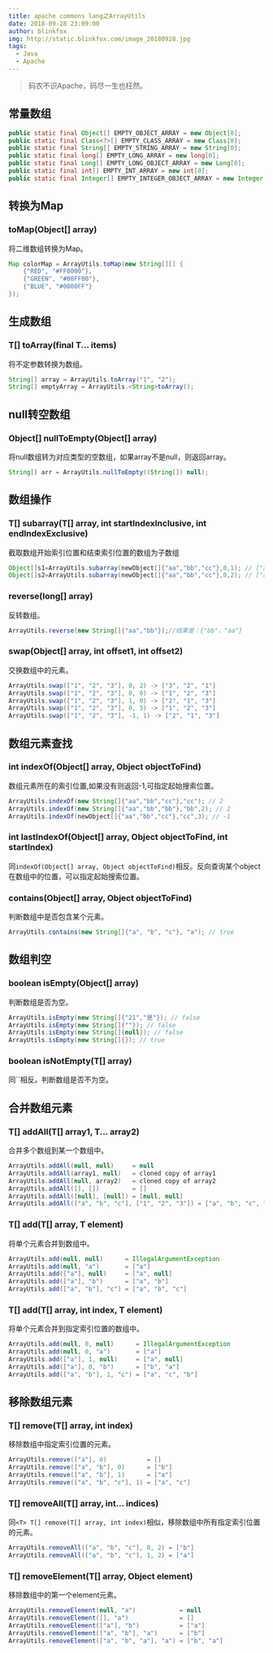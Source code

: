 ```yaml
---
title: apache commons lang之ArrayUtils
date: 2018-09-28 23:09:00
author: blinkfox
img: http://static.blinkfox.com/image_20180928.jpg
tags:
  - Java
  - Apache
---
```


> 码农不识Apache，码尽一生也枉然。

## 常量数组

```java
public static final Object[] EMPTY_OBJECT_ARRAY = new Object[0];
public static final Class<?>[] EMPTY_CLASS_ARRAY = new Class[0];
public static final String[] EMPTY_STRING_ARRAY = new String[0];
public static final long[] EMPTY_LONG_ARRAY = new long[0];
public static final Long[] EMPTY_LONG_OBJECT_ARRAY = new Long[0];
public static final int[] EMPTY_INT_ARRAY = new int[0];
public static final Integer[] EMPTY_INTEGER_OBJECT_ARRAY = new Integer[0];
```

## 转换为Map

### toMap(Object[] array)

将二维数组转换为Map。

```java
Map colorMap = ArrayUtils.toMap(new String[][] {
    {"RED", "#FF0000"},
    {"GREEN", "#00FF00"},
    {"BLUE", "#0000FF"}
});
```

## 生成数组

### T[] toArray(final T... items)

将不定参数转换为数组。

```java
String[] array = ArrayUtils.toArray("1", "2");
String[] emptyArray = ArrayUtils.<String>toArray();
```

## null转空数组

### Object[] nullToEmpty(Object[] array)

将null数组转为对应类型的空数组，如果array不是null，则返回array。

```java
String[] arr = ArrayUtils.nullToEmpty((String[]) null);
```

## 数组操作

### <T> T[] subarray(T[] array, int startIndexInclusive, int endIndexExclusive)

截取数组开始索引位置和结束索引位置的数组为子数组

```java
Object[]s1=ArrayUtils.subarray(newObject[]{"aa","bb","cc"},0,1); // ["aa"]
Object[]s2=ArrayUtils.subarray(newObject[]{"aa","bb","cc"},0,2); // ["aa", "bb"]
```

### reverse(long[] array)

反转数组。

```java
ArrayUtils.reverse(new String[]{"aa","bb"});//结果是：{"bb"，"aa"}
```

### swap(Object[] array, int offset1, int offset2)

交换数组中的元素。

```java
ArrayUtils.swap(["1", "2", "3"], 0, 2) -> ["3", "2", "1"]
ArrayUtils.swap(["1", "2", "3"], 0, 0) -> ["1", "2", "3"]
ArrayUtils.swap(["1", "2", "3"], 1, 0) -> ["2", "1", "3"]
ArrayUtils.swap(["1", "2", "3"], 0, 5) -> ["1", "2", "3"]
ArrayUtils.swap(["1", "2", "3"], -1, 1) -> ["2", "1", "3"]
```

## 数组元素查找

### int indexOf(Object[] array, Object objectToFind)

数组元素所在的索引位置,如果没有则返回-1,可指定起始搜索位置。

```java
ArrayUtils.indexOf(new String[]{"aa","bb","cc"},"cc"); // 2
ArrayUtils.indexOf(new String[]{"aa","bb","bb"},"bb",2); // 2
ArrayUtils.indexOf(newObject[]{"aa","bb","cc"},"cc",3); // -1
```

### int lastIndexOf(Object[] array, Object objectToFind, int startIndex)

同`indexOf(Object[] array, Object objectToFind)`相反。反向查询某个object在数组中的位置，可以指定起始搜索位置。

### contains(Object[] array, Object objectToFind)

判断数组中是否包含某个元素。

```java
ArrayUtils.contains(new String[]{"a", "b", "c"}, "a"); // true
```

## 数组判空

### boolean isEmpty(Object[] array)

判断数组是否为空。

```java
ArrayUtils.isEmpty(new String[]{"21","是"}); // false
ArrayUtils.isEmpty(new String[]{""}); // false
ArrayUtils.isEmpty(new String[]{null}); // false
ArrayUtils.isEmpty(new String[]{}); // true
```

### <T> boolean isNotEmpty(T[] array)

同``相反。判断数组是否不为空。

## 合并数组元素

### <T> T[] addAll(T[] array1, T... array2)

合并多个数组到某一个数组中。

```java
ArrayUtils.addAll(null, null)     = null
ArrayUtils.addAll(array1, null)   = cloned copy of array1
ArrayUtils.addAll(null, array2)   = cloned copy of array2
ArrayUtils.addAll([], [])         = []
ArrayUtils.addAll([null], [null]) = [null, null]
ArrayUtils.addAll(["a", "b", "c"], ["1", "2", "3"]) = ["a", "b", "c", "1", "2", "3"]
```

### <T> T[] add(T[] array, T element)

将单个元素合并到数组中。

```java
ArrayUtils.add(null, null)      = IllegalArgumentException
ArrayUtils.add(null, "a")       = ["a"]
ArrayUtils.add(["a"], null)     = ["a", null]
ArrayUtils.add(["a"], "b")      = ["a", "b"]
ArrayUtils.add(["a", "b"], "c") = ["a", "b", "c"]
```

### <T> T[] add(T[] array, int index, T element)

将单个元素合并到指定索引位置的数组中。

```java
ArrayUtils.add(null, 0, null)      = IllegalArgumentException
ArrayUtils.add(null, 0, "a")       = ["a"]
ArrayUtils.add(["a"], 1, null)     = ["a", null]
ArrayUtils.add(["a"], 0, "b")      = ["b", "a"]
ArrayUtils.add(["a", "b"], 1, "c") = ["a", "c", "b"]
```

## 移除数组元素

### <T> T[] remove(T[] array, int index)

移除数组中指定索引位置的元素。

```java
ArrayUtils.remove(["a"], 0)           = []
ArrayUtils.remove(["a", "b"], 0)      = ["b"]
ArrayUtils.remove(["a", "b"], 1)      = ["a"]
ArrayUtils.remove(["a", "b", "c"], 1) = ["a", "c"]
```

### <T> T[] removeAll(T[] array, int... indices)

同`<T> T[] remove(T[] array, int index)`相似，移除数组中所有指定索引位置的元素。

```java
ArrayUtils.removeAll(["a", "b", "c"], 0, 2) = ["b"]
ArrayUtils.removeAll(["a", "b", "c"], 1, 2) = ["a"]
```

### <T> T[] removeElement(T[] array, Object element)

移除数组中的第一个element元素。

```java
ArrayUtils.removeElement(null, "a")            = null
ArrayUtils.removeElement([], "a")              = []
ArrayUtils.removeElement(["a"], "b")           = ["a"]
ArrayUtils.removeElement(["a", "b"], "a")      = ["b"]
ArrayUtils.removeElement(["a", "b", "a"], "a") = ["b", "a"]
```